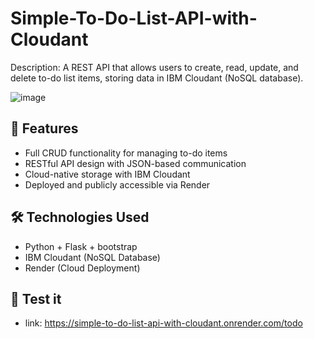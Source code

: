# Simple-To-Do-List-API-with-Cloudant
Description: A REST API that allows users to create, read, update, and delete to-do list items, storing data in IBM Cloudant (NoSQL database).

![image](https://github.com/user-attachments/assets/ac669f2d-a799-451f-b88b-48b7c655716f)


## 🔧 Features

- Full CRUD functionality for managing to-do items
- RESTful API design with JSON-based communication
- Cloud-native storage with IBM Cloudant
- Deployed and publicly accessible via Render

## 🛠️ Technologies Used

- Python + Flask + bootstrap
- IBM Cloudant (NoSQL Database)
- Render (Cloud Deployment)

## 🚀 Test it 

- link: https://simple-to-do-list-api-with-cloudant.onrender.com/todo
